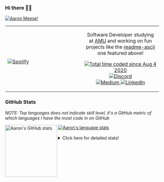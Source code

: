 ### Hi there 👋🏻
[![Aaron Meese!](https://user-images.githubusercontent.com/17814535/88975338-a2aabf00-d27f-11ea-963f-8a19608716b4.png)](https://github.com/ajmeese7/readme-ascii "README ASCII")

<!-- Modified from project here: https://github.com/novatorem/novatorem -->
<table width="100%"> 
  <tr>
  <td width="50%">
      
&nbsp; <br> [![Spotify](https://ajmeese7.vercel.app/api/spotify)](https://open.spotify.com/user/ajmeese)

  </td>
  <td width="50%">
    <p align="center">
    Software Developer studying at <a href="https://www.amu.apus.edu/">AMU</a> and working on fun 
    projects like the <a href="https://github.com/ajmeese7/readme-ascii">readme-ascii</a> one featured above!
    </p>
    <p align="center">
      <a href="https://wakatime.com/@f726891d-3b02-46cd-9b60-e8c59f9e2b14">
        <img src="https://wakatime.com/badge/user/f726891d-3b02-46cd-9b60-e8c59f9e2b14.svg" alt="Total time coded since Aug 4 2020" title="WakaTime" />
      </a>
      <a href="http://link.aaronmeese.com/discord">
        <img src="https://img.shields.io/badge/discord-ajmeese7%234835-369?style=flat-square&logo=discord&logoColor=white&color=purple" alt="Discord" title="Discord">
      </a>
      <br />
      <a href="https://link.aaronmeese.com/medium">
        <img src="https://img.shields.io/badge/medium-ajmeese7-1DB954?style=flat-square&logo=medium&logoColor=white" alt="Medium" title="Medium">
      </a>
      <a href="https://link.aaronmeese.com/linkedin">
        <img src="https://img.shields.io/badge/linkedIn-aaronmeese-1DB954?style=flat-square&logo=linkedin&logoColor=white&color=blue" alt="LinkedIn" title="LinkedIn">
      </a>
    </p>
  </td>

</table>

[//]: <> (The `&nbsp;` is to have Aphelion take up more space)

### GitHub Stats ###
*NOTE: Top languages does not indicate skill level, it's a GitHub metric of which languages I have the most code in on GitHub*

<a href="https://profile-summary-for-github.com/user/ajmeese7">
  <img align="left" height="170px" src="https://github-readme-stats.vercel.app/api?username=ajmeese7&show_icons=true&line_height=27&count_private=true&include_all_commits=true" alt="Aaron's GitHub stats"/>
  <img src="https://github-readme-stats.vercel.app/api/top-langs/?username=ajmeese7&hide_langs_below=5&layout=compact" alt="Aaron's language stats"/>
</a>

<br />
<br />
<details>
<summary>Click here for detailed stats!</summary>

### :zap: Recent Activity
<!--START_SECTION:activity-->
1. 🗣 Commented on [#23](https://github.com/os-js/osjs-xterm-application/issues/23) in [os-js/osjs-xterm-application](https://github.com/os-js/osjs-xterm-application)
2. ❗️ Opened issue [#23](https://github.com/os-js/osjs-xterm-application/issues/23) in [os-js/osjs-xterm-application](https://github.com/os-js/osjs-xterm-application)
3. 🗣 Commented on [#3016](https://github.com/pnpm/pnpm/issues/3016) in [pnpm/pnpm](https://github.com/pnpm/pnpm)
4. 🗣 Commented on [#956](https://github.com/microsoft/rushstack/issues/956) in [microsoft/rushstack](https://github.com/microsoft/rushstack)
5. ❌ Closed PR [#22](https://github.com/os-js/osjs-xterm-application/pull/22) in [os-js/osjs-xterm-application](https://github.com/os-js/osjs-xterm-application)
<!--END_SECTION:activity-->

### 🧐 Waka Stats
<!--START_SECTION:waka-->
![Code Time](http://img.shields.io/badge/Code%20Time-729%20hrs%2052%20mins-blue)

**🐱 My GitHub Data** 

> 🏆 163 Contributions in the Year 2022
 > 
> 📦 379.5 kB Used in GitHub's Storage 
 > 
> 🚫 Not Opted to Hire
 > 
> 📜 90 Public Repositories 
 > 
> 🔑 22 Private Repositories  
 > 
**I'm an Early 🐤** 

```text
🌞 Morning    208 commits    ███████░░░░░░░░░░░░░░░░░░   27.62% 
🌆 Daytime    287 commits    █████████░░░░░░░░░░░░░░░░   38.11% 
🌃 Evening    243 commits    ████████░░░░░░░░░░░░░░░░░   32.27% 
🌙 Night      15 commits     ░░░░░░░░░░░░░░░░░░░░░░░░░   1.99%

```
📅 **I'm Most Productive on Sunday** 

```text
Monday       74 commits     ██░░░░░░░░░░░░░░░░░░░░░░░   9.83% 
Tuesday      114 commits    ███░░░░░░░░░░░░░░░░░░░░░░   15.14% 
Wednesday    103 commits    ███░░░░░░░░░░░░░░░░░░░░░░   13.68% 
Thursday     87 commits     ███░░░░░░░░░░░░░░░░░░░░░░   11.55% 
Friday       97 commits     ███░░░░░░░░░░░░░░░░░░░░░░   12.88% 
Saturday     138 commits    ████░░░░░░░░░░░░░░░░░░░░░   18.33% 
Sunday       140 commits    ████░░░░░░░░░░░░░░░░░░░░░   18.59%

```


📊 **This Week I Spent My Time On** 

```text
⌚︎ Time Zone: America/New_York

💬 Programming Languages: 
JSON                     13 hrs 8 mins       ████████████████░░░░░░░░░   65.11% 
JavaScript               3 hrs 57 mins       █████░░░░░░░░░░░░░░░░░░░░   19.62% 
Git Config               47 mins             █░░░░░░░░░░░░░░░░░░░░░░░░   3.9% 
YAML                     34 mins             ░░░░░░░░░░░░░░░░░░░░░░░░░   2.86% 
Bash                     32 mins             ░░░░░░░░░░░░░░░░░░░░░░░░░   2.72%

🐱‍💻 Projects: 
aaronmeese.com           8 hrs 10 mins       ██████████░░░░░░░░░░░░░░░   40.51% 
gui                      1 hr 32 mins        ██░░░░░░░░░░░░░░░░░░░░░░░   7.64% 
website                  1 hr 18 mins        █░░░░░░░░░░░░░░░░░░░░░░░░   6.52% 
dialogs                  1 hr 15 mins        █░░░░░░░░░░░░░░░░░░░░░░░░   6.21% 
Unknown Project          1 hr 14 mins        █░░░░░░░░░░░░░░░░░░░░░░░░   6.14%

```

**I Mostly Code in JavaScript** 

```text
JavaScript               31 repos            ████████████░░░░░░░░░░░░░   50.82% 
HTML                     8 repos             ███░░░░░░░░░░░░░░░░░░░░░░   13.11% 
Java                     4 repos             █░░░░░░░░░░░░░░░░░░░░░░░░   6.56% 
Python                   4 repos             █░░░░░░░░░░░░░░░░░░░░░░░░   6.56% 
CSS                      3 repos             █░░░░░░░░░░░░░░░░░░░░░░░░   4.92%

```



 Last Updated on 12/02/2022 16:03:30 UTC
<!--END_SECTION:waka-->
</details>
